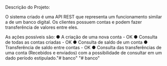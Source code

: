 Descrição do Projeto:

O sistema criado é uma API REST que representa um
funcionamento similar a de um banco digital.
Os clientes possuem contas e podem fazer transferência de valores entre eles. 

As ações possíveis são:
● A criação de uma nova conta - OK
● Consulta de todas as contas criadas - OK
● Consulta de saldo de um conta 
● Transferência de saldo entre contas - OK
● Consulta das transferências de uma conta (Recebidos e enviados) com a possibilidade de consultar em um dado período estipulado."# banco" 
"# banco" 
